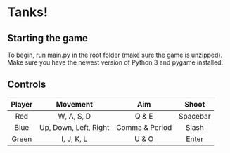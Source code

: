 # Tanks!

## Starting the game
To begin, run main.py in the root folder (make sure the game is unzipped).<br/>
Make sure you have the newest version of Python 3 and pygame installed. 

## Controls
 
| Player | Movement | Aim | Shoot |
|:-:|:-:|:-:|:-:|
|Red|W, A, S, D| Q & E| Spacebar |
|Blue| Up, Down, Left, Right |Comma & Period | Slash |
|Green| I, J, K, L|U & O | Enter |
